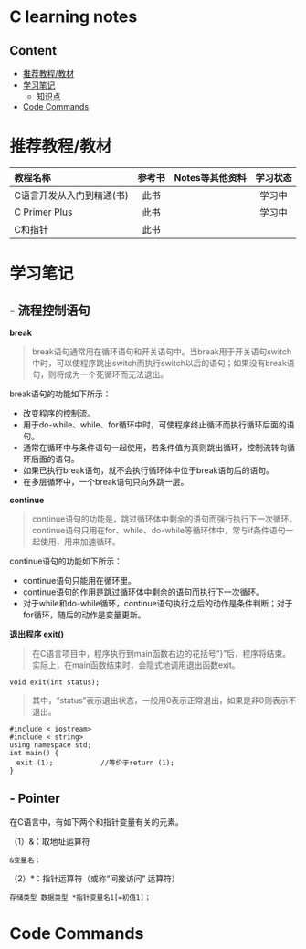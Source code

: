# C learning notes

## Content
- [推荐教程/教材](#textbook)
- [学习笔记](#notes)
	- [知识点](#Keypoints)	
- [Code Commands](#Code_Commands)




## <h1 id="textbook">推荐教程/教材</h1>

教程名称 | 参考书 | Notes等其他资料 | 学习状态  
:-- | :--: | :--: | :--: 
C语言开发从入门到精通(书)| 此书||学习中
C Primer Plus | 此书 | |学习中
C和指针 | 此书





## <h1 id="notes"> 学习笔记 </h1>


#### <h2 id="flow_control"> - 流程控制语句 </h2>


**break** 
>  break语句通常用在循环语句和开关语句中。当break用于开关语句switch中时，可以使程序跳出switch而执行switch以后的语句；如果没有break语句，则将成为一个死循环而无法退出。

break语句的功能如下所示：
>
- 改变程序的控制流。
- 用于do-while、while、for循环中时，可使程序终止循环而执行循环后面的语句。
- 通常在循环中与条件语句一起使用，若条件值为真则跳出循环，控制流转向循环后面的语句。
- 如果已执行break语句，就不会执行循环体中位于break语句后的语句。
- 在多层循环中，一个break语句只向外跳一层。

**continue** 
> continue语句的功能是，跳过循环体中剩余的语句而强行执行下一次循环。continue语句只用在for、while、do-while等循环体中，常与if条件语句一起使用，用来加速循环。

continue语句的功能如下所示：
>
- continue语句只能用在循环里。
- continue语句的作用是跳过循环体中剩余的语句而执行下一次循环。
- 对于while和do-while循环，continue语句执行之后的动作是条件判断；对于for循环，随后的动作是变量更新。

**退出程序 exit()**
> 在C语言项目中，程序执行到main函数右边的花括号“}”后，程序将结束。实际上，在main函数结束时，会隐式地调用退出函数exit。

```
void exit(int status);
```
> 其中，“status”表示退出状态，一般用0表示正常退出，如果是非0则表示不退出。

```
#include < iostream> 
#include < string> 
using namespace std; 
int main() { 
　exit (1);　　　　　　　//等价于return (1); 
}

```

#### <h2 id="pointer" > - Pointer</h2>

在C语言中，有如下两个和指针变量有关的元素。

（1）&：取地址运算符

```
&变量名；
```

（2）*：指针运算符（或称“间接访问” 运算符）

```
存储类型 数据类型 *指针变量名1[=初值1]；

```





## <h1 id="Code_Commands"> Code Commands </h1>

